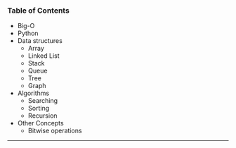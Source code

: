### Table of Contents

* Big-O
* Python 
* Data structures
  * Array
  * Linked List
  * Stack
  * Queue
  * Tree
  * Graph
* Algorithms 
  * Searching
  * Sorting
  * Recursion
* Other Concepts
  * Bitwise operations



----
